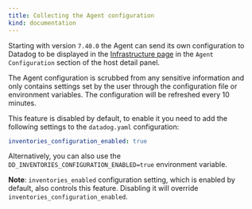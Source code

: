 ```yaml
---
title: Collecting the Agent configuration
kind: documentation
---
```


Starting with version `7.40.0` the Agent can send its own configuration to Datadog to be displayed in the
[Infrastructure page][1] in the `Agent Configuration` section of the host detail panel.

The Agent configuration is scrubbed from any sensitive information and only contains settings set by the user
through the configuration file or environment variables. The configuration will be refreshed every 10 minutes.

This feature is disabled by default, to enable it you need to add the following settings to the `datadog.yaml` configuration:

```yaml
inventories_configuration_enabled: true
```

Alternatively, you can also use the `DD_INVENTORIES_CONFIGURATION_ENABLED=true` environment variable.

**Note**: `inventories_enabled` configuration setting, which is enabled by default, also controls this feature.
Disabling it will override `inventories_configuration_enabled`.

[1]: https://app.datadoghq.com/infrastructure
